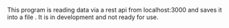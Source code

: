 This program is reading data via a rest api from localhost:3000 and saves it into a file . 
It is in development and not ready for use. 